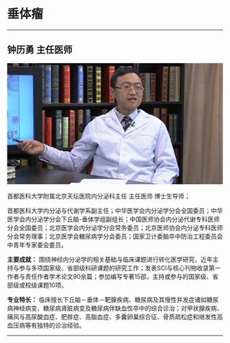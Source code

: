 # 垂体瘤

---

## 钟历勇 主任医师

![1679384108063](image/c07_002/1679384108063.png)

首都医科大学附属北京天坛医院内分泌科主任 主任医师 博士生导师；

首都医科大学内分泌与代谢学系副主任；中华医学会内分泌学分会全国委员；中华医学会内分泌学分会下丘脑-垂体学组副组长；中国医师协会内分泌代谢专科医师分会全国委员；北京医学会内分泌学分会常务委员；北京医师协会内分泌专科医师分会常务理事；北京医学会糖尿病学分会委员；国家卫计委脑卒中防治工程委员会中青年专家委会委员。

**主要成就：** 围绕神经内分泌学的相关基础与临床课题进行转化医学研究，近年主持与参与多项国家级、省部级科研课题的研究工作；发表SCI与核心刊物收录第一作者与责任作者学术论文90余篇；参加编写专著15部，主持或参与的国家级、省部级或校级课题10项。

**专业特长：** 临床擅长下丘脑－垂体－靶腺疾病、糖尿病及其慢性并发症诸如糖尿病神经病变、糖尿病肾脏病变及糖尿病伴缺血性卒中的综合诊治；对甲状腺疾病、痛风与高尿酸血症、肥胖症、高脂血症、多囊卵巢综合征、骨质疏松症和继发性高血压病等有独特的诊治经验。

---
